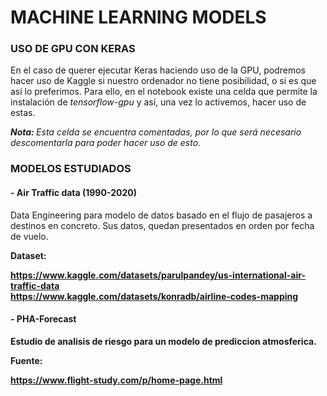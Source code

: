 # MACHINE LEARNING MODELS
### USO DE GPU CON KERAS
En el caso de querer ejecutar Keras haciendo uso de la GPU, podremos hacer uso de
Kaggle si nuestro ordenador no tiene posibilidad, o si es que así lo preferimos.
Para ello, en el notebook existe una celda que permite la instalación de <i>tensorflow-gpu</i>
y así, una vez lo activemos, hacer uso de estas.<br>

<b><i>Nota: </b> Esta celda se encuentra comentadas, por lo que será necesario
descomentarla para poder hacer uso de esto.</i>

### MODELOS ESTUDIADOS

#### - Air Traffic data (1990-2020)
Data Engineering para modelo de datos basado en el flujo de pasajeros a destinos
en concreto. Sus datos, quedan presentados en orden por fecha de vuelo.

<b>Dataset:

https://www.kaggle.com/datasets/parulpandey/us-international-air-traffic-data<br>
https://www.kaggle.com/datasets/konradb/airline-codes-mapping

#### - PHA-Forecast
Estudio de analisis de riesgo para un modelo de prediccion atmosferica.

Fuente:

https://www.flight-study.com/p/home-page.html